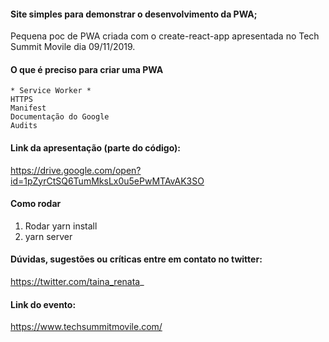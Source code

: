 #### Site simples para demonstrar o desenvolvimento da PWA;

Pequena poc de PWA criada com o create-react-app apresentada no Tech Summit Movile dia 09/11/2019.


#### O que é preciso para criar uma PWA
```
* Service Worker * 
HTTPS
Manifest
Documentação do Google
Audits
```

#### Link da apresentação (parte do código):
 https://drive.google.com/open?id=1pZyrCtSQ6TumMksLx0u5ePwMTAvAK3SO
 
 
#### Como rodar
1. Rodar yarn install
2. yarn server


#### Dúvidas, sugestões ou críticas entre em contato no twitter:
https://twitter.com/taina_renata_


#### Link do evento:
https://www.techsummitmovile.com/
